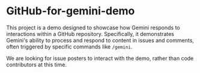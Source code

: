 # GitHub-for-gemini-demo

This project is a demo designed to showcase how Gemini responds to interactions within a GitHub repository. Specifically, it demonstrates Gemini's ability to process and respond to content in issues and comments, often triggered by specific commands like `/gemini`.

We are looking for issue posters to interact with the demo, rather than code contributors at this time.
